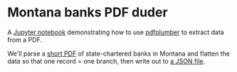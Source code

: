 # Montana banks PDF duder

A [Jupyter notebook](https://github.com/cjwinchester/mt-banks-pdf-duder/blob/master/Montana%20bank%20list.ipynb) demonstrating how to use [pdfplumber](https://github.com/jsvine/pdfplumber) to extract data from a PDF.

We'll parse a [short PDF](http://banking.mt.gov/Portals/58/Bank_List.pdf) of state-chartered banks in Montana and flatten the data so that one record = one branch, then write out to [a JSON file](https://github.com/cjwinchester/mt-banks-pdf-duder/blob/master/mtbanks.json).